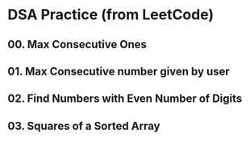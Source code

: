 # DSA Practice (from LeetCode)
## 00. Max Consecutive Ones
## 01. Max Consecutive number given by user
## 02. Find Numbers with Even Number of Digits
## 03. Squares of a Sorted Array
